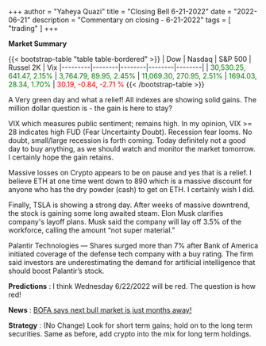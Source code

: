 +++
author = "Yaheya Quazi"
title = "Closing Bell 6-21-2022"
date = "2022-06-21"
description = "Commentary on closing - 6-21-2022"
tags = [
"trading"
]
+++

**Market Summary**

{{< bootstrap-table "table table-bordered" >}}
| Dow | Nasdaq | S&P 500 | Russel 2K | Vix
|---------|--------|--------|--------|--------|
| <font style="color:green;"> 30,530.25, 641.47, 2.15% </font> | <font style="color:green;"> 3,764.79, 89.95, 2.45% </font> | <font style="color:green;"> 11,069.30, 270.95, 2.51% </font> | <font style="color:green;">1694.03, 28.34, 1.70% </font> | <font style="color:red;">30.19, -0.84, -2.71 %</font>
{{< /bootstrap-table >}}



A Very green day and what a relief! All indexes are showing solid gains. The million dollar question is - the gain is here to stay?

VIX which measures public sentiment; remains high. In my opinion, VIX >= 28 indicates high FUD (Fear Uncertainty Doubt). Recession fear looms. No doubt, small/large recession is forth coming. Today definitely not a good day to buy anything, as we should watch and monitor the market tomorrow. I certainly hope the gain retains.

Massive losses on Crypto appears to be on pause and yes that is a relief. I believe ETH at one time went down to 890 which is a massive discount for anyone who has the dry powder (cash)
to get on ETH. I certainly wish I did.

Finally, TSLA is showing a strong day. After weeks of massive downtrend, the stock is gaining some long awaited steam. Elon Musk clarifies company's layoff plans. Musk said the company will lay off 3.5% of the workforce, calling the amount “not super material.”

Palantir Technologies — Shares surged more than 7% after Bank of America initiated coverage of the defense tech company with a buy rating. The firm said investors are underestimating the demand for artificial intelligence that should boost Palantir’s stock.

**Predictions** : I think Wednesday 6/22/2022 will be red. The question is how red!

**News** : [BOFA says next bull market is just months away!](https://www.marketwatch.com/story/based-on-history-the-next-bull-market-is-just-months-away-and-could-take-the-s-p-500-to-6000-says-bofa-11655475414)

**Strategy** : (No Change) Look for short term gains; hold on to the long term securities. Same as before, add crypto into the mix for long term holdings.
